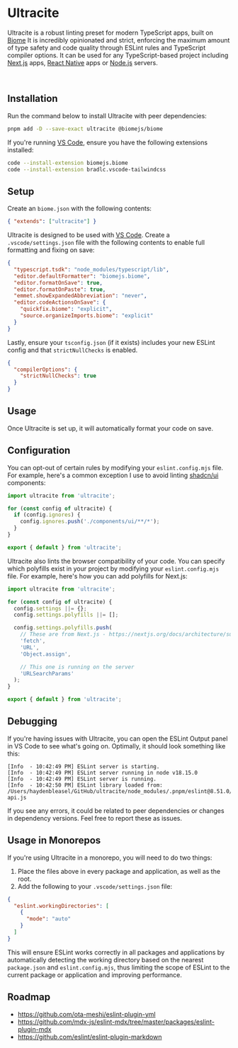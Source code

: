 # Ultracite

Ultracite is a robust linting preset for modern TypeScript apps, built on [Biome](https://biomejs.dev/) It is incredibly opinionated and strict, enforcing the maximum amount of type safety and code quality through ESLint rules and TypeScript compiler options. It can be used for any TypeScript-based project including [Next.js](https://nextjs.org/) apps, [React Native](https://reactnative.dev/) apps or [Node.js](https://nodejs.org/) servers.

<img src="https://img.shields.io/github/actions/workflow/status/haydenbleasel/ultracite/push.yaml" alt="" />

<img src="https://img.shields.io/npm/dy/ultracite" alt="" />

<img src="https://img.shields.io/npm/v/ultracite" alt="" />

<img src="https://img.shields.io/github/license/haydenbleasel/ultracite" alt="" />

## Installation

Run the command below to install Ultracite with peer dependencies:

```sh
pnpm add -D --save-exact ultracite @biomejs/biome
```

If you're running [VS Code](https://code.visualstudio.com/), ensure you have the following extensions installed:

```sh
code --install-extension biomejs.biome
code --install-extension bradlc.vscode-tailwindcss
```

## Setup

Create an `biome.json` with the following contents:

```json
{ "extends": ["ultracite"] }
```

Ultracite is designed to be used with [VS Code](https://code.visualstudio.com/). Create a `.vscode/settings.json` file with the following contents to enable full formatting and fixing on save:

```json
{
  "typescript.tsdk": "node_modules/typescript/lib",
  "editor.defaultFormatter": "biomejs.biome",
  "editor.formatOnSave": true,
  "editor.formatOnPaste": true,
  "emmet.showExpandedAbbreviation": "never",
  "editor.codeActionsOnSave": {
    "quickfix.biome": "explicit",
    "source.organizeImports.biome": "explicit"
  }
}
```

Lastly, ensure your `tsconfig.json` (if it exists) includes your new ESLint config and that `strictNullChecks` is enabled.

```json
{
  "compilerOptions": {
    "strictNullChecks": true
  }
}
```

## Usage

Once Ultracite is set up, it will automatically format your code on save.

## Configuration

You can opt-out of certain rules by modifying your `eslint.config.mjs` file. For example, here's a common exception I use to avoid linting [shadcn/ui](https://ui.shadcn.com/) components:

```js
import ultracite from 'ultracite';

for (const config of ultracite) {
  if (config.ignores) {
    config.ignores.push('./components/ui/**/*');
  }
}

export { default } from 'ultracite';
```

Ultracite also lints the browser compatibility of your code. You can specify which polyfills exist in your project by modifying your `eslint.config.mjs` file. For example, here's how you can add polyfills for Next.js:

```ts
import ultracite from 'ultracite';

for (const config of ultracite) {
  config.settings ||= {};
  config.settings.polyfills ||= [];

  config.settings.polyfills.push(
    // These are from Next.js - https://nextjs.org/docs/architecture/supported-browsers#polyfills
    'fetch',
    'URL',
    'Object.assign',

    // This one is running on the server
    'URLSearchParams'
  );
}

export { default } from 'ultracite';
```

## Debugging

If you're having issues with Ultracite, you can open the ESLint Output panel in VS Code to see what's going on. Optimally, it should look something like this:

```
[Info  - 10:42:49 PM] ESLint server is starting.
[Info  - 10:42:49 PM] ESLint server running in node v18.15.0
[Info  - 10:42:49 PM] ESLint server is running.
[Info  - 10:42:50 PM] ESLint library loaded from: /Users/haydenbleasel/GitHub/ultracite/node_modules/.pnpm/eslint@8.51.0/node_modules/eslint/lib/unsupported-api.js
```

If you see any errors, it could be related to peer dependencies or changes in dependency versions. Feel free to report these as issues.

## Usage in Monorepos

If you're using Ultracite in a monorepo, you will need to do two things:

1. Place the files above in every package and application, as well as the root.
2. Add the following to your `.vscode/settings.json` file:

```json
{
  "eslint.workingDirectories": [
    {
      "mode": "auto"
    }
  ]
}
```

This will ensure ESLint works correctly in all packages and applications by automatically detecting the working directory based on the nearest `package.json` and `eslint.config.mjs`, thus limiting the scope of ESLint to the current package or application and improving performance.

## Roadmap

- https://github.com/ota-meshi/eslint-plugin-yml
- https://github.com/mdx-js/eslint-mdx/tree/master/packages/eslint-plugin-mdx
- https://github.com/eslint/eslint-plugin-markdown
